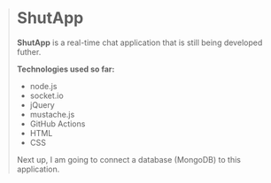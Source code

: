># ShutApp
>
>**ShutApp** is a real-time chat application that is still being developed futher.
>
>**Technologies used so far:**
>- node.js
>- socket.io
>- jQuery
>- mustache.js
>- GitHub Actions
>- HTML
>- CSS
>
>Next up, I am going to connect a database (MongoDB) to this application.
